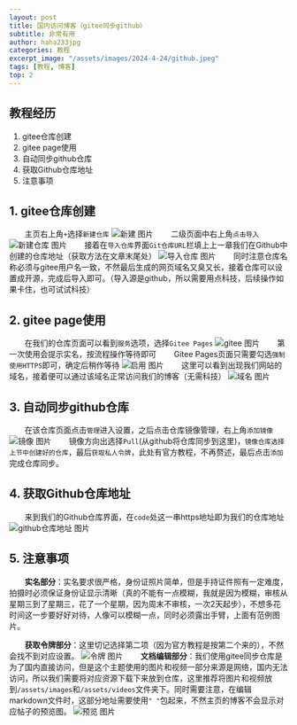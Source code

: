 ```yaml
---
layout: post
title: 国内访问博客（gitee同步github）
subtitle: 非常有用
author: haha233jpg
categories: 教程
excerpt_image: "/assets/images/2024-4-24/github.jpeg"
tags: [教程, 博客]
top: 2
---
```


## 教程经历
 1. gitee仓库创建
 2. gitee page使用
 3. 自动同步github仓库
 4. 获取Github仓库地址
 5. 注意事项

## 1. gitee仓库创建
&emsp;&emsp;主页右上角`+`选择`新建仓库`
![新建 图片](/assets/images/2024-4-24/新建.png)
&emsp;&emsp;二级页面中右上角`点击导入`
![新建仓库 图片](/assets/images/2024-4-24/新建仓库.png)
&emsp;&emsp;接着在`导入仓库`界面`Git仓库URL`栏填上上一章我们在Github中创建的仓库地址（获取方法在文章末尾处）
![导入仓库 图片](/assets/images/2024-4-24/导入仓库.png)
&emsp;&emsp;同时注意仓库名称必须与gitee用户名一致，不然最后生成的网页域名又臭又长，接着仓库可以设置成开源，完成后导入即可。（导入源是github，所以需要用点科技，后续操作如果卡住，也可试试科技）

## 2. gitee page使用
&emsp;&emsp;在我们的仓库页面可以看到`服务`选项，选择`Gitee Pages`
![gitee 图片](/assets/images/2024-4-24/giteepage.png)
&emsp;&emsp;第一次使用会提示实名，按流程操作等待即可
&emsp;&emsp;Gitee Pages页面只需要勾选`强制使用HTTPS`即可，确定后稍作等待
![启用 图片](/assets/images/2024-4-24/启用page.png)
&emsp;&emsp;这里可以看到出现我们网站的域名，接着便可以通过该域名正常访问我们的博客（无需科技）
![域名 图片](/assets/images/2024-4-24/出现域名.png)

## 3. 自动同步github仓库
&emsp;&emsp;在该仓库页面点击`管理`进入设置，之后点击仓库镜像管理，右上角`添加镜像`
![镜像 图片](/assets/images/2024-4-24/镜像.png)
&emsp;&emsp;镜像方向出选择`Pull`(从github将仓库同步到这里)，`镜像仓库选择上节中创建好的仓库`，最后`获取私人令牌`，此处有官方教程，不再赘述，最后点击`添加`完成仓库同步。

## 4. 获取Github仓库地址
&emsp;&emsp;来到我们的Github仓库界面，在`code`处这一串https地址即为我们的仓库地址
![github仓库地址 图片](/assets/images/2024-4-24/github仓库地址.png)

## 5. 注意事项
&emsp;&emsp;**实名部分**：实名要求很严格，身份证照片简单，但是手持证件照有一定难度，拍摄时必须保证身份证显示清晰（真的不能有一点模糊，我就是因为模糊，审核从星期三到了星期三，花了一个星期，因为周末不审核，一次2天起步），不想多花时间这一步要好好对待，人像可以模糊一点，同时必须露出手臂，上面有范例图片。

&emsp;&emsp;**获取令牌部分**：这里切记选择第二项（因为官方教程是按第二个来的），不然会找不到对应设置。
![令牌 图片](/assets/images/2024-4-24/令牌.png)
&emsp;&emsp;**文档编辑部分**：我们使用gitee同步仓库是为了国内直接访问，但是这个主题使用的图片和视频一部分来源是网络，国内无法访问，所以我们需要将对应资源下载下来放到仓库，这里推荐将图片和视频放到`/assets/images`和`/assets/videos`文件夹下。同时需要注意，在编辑markdown文件时，这部分地址需要使用`" "`包起来，不然主页的博客不会显示对应帖子的预览图。
![预览 图片](/assets/images/2024-4-24/预览图.png)
